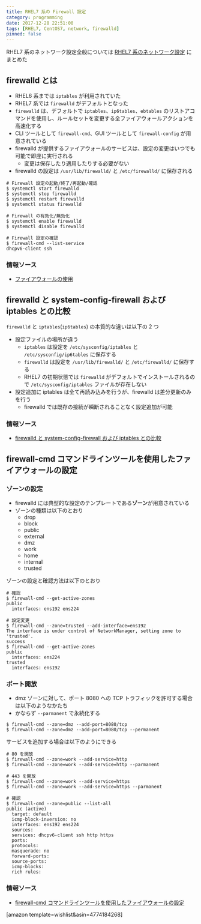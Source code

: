 ```yaml
---
title: RHEL7 系の Firewall 設定
category: programming
date: 2017-12-28 22:51:00
tags: [RHEL7, CentOS7, network, firewalld]
pinned: false
---
```


RHEL7 系のネットワーク設定全般については [RHEL7 系のネットワーク設定](https://53ningen.com/rhel7-networking/) にまとめた

## firewalld とは

- RHEL6 系までは `iptables` が利用されていた
- RHEL7 系では `firewalld` がデフォルトとなった
- `firewalld` は、デフォルトで `iptables`、`ip6tables`、`ebtables` のリストアコマンドを使用し、ルールセットを変更する全ファイアウォールアクションを高速化する
- CLI ツールとして `firewall-cmd`、GUI ツールとして `firewall-config` が用意されている
- firewalld が提供するファイアウォールのサービスは、設定の変更はいつでも可能で即座に実行される
  - 変更は保存したり適用したりする必要がない
- firewalld の設定は `/usr/lib/firewalld/` と `/etc/firewalld/` に保存される

```
# Firewall 設定の起動/終了/再起動/確認
$ systemctl start firewalld
$ systemctl stop firewalld
$ systemctl restart firewalld
$ systemctl status firewalld

# Firewall の有効化/無効化
$ systemctl enable firewalld
$ systemctl disable firewalld

# Firewall 設定の確認
$ firewall-cmd --list-service
dhcpv6-client ssh
```

### 情報ソース

- [ファイアウォールの使用](https://access.redhat.com/documentation/ja-jp/red_hat_enterprise_linux/7/html/security_guide/sec-using_firewalls)

## firewalld と system-config-firewall および iptables との比較

`firewalld` と `iptables`(`ip6tables`) の本質的な違いは以下の 2 つ

- 設定ファイルの場所が違う
  - `iptables` は設定を `/etc/sysconfig/iptables` と `/etc/sysconfig/ip6tables` に保存する
  - `firewalld` は設定を `/usr/lib/firewalld/` と `/etc/firewalld/` に保存する
  - RHEL7 の初期状態では `firewalld` がデフォルトでインストールされるので `/etc/sysconfig/iptables` ファイルが存在しない
- 設定追加に iptables は全て再読み込みを行うが、firewalld は差分更新のみを行う
  - firewalld では既存の接続が瞬断されることなく設定追加が可能

### 情報ソース

- [firewalld と system-config-firewall および iptables との比較](https://access.redhat.com/documentation/ja-jp/red_hat_enterprise_linux/7/html/security_guide/sec-using_firewalls)

## firewall-cmd コマンドラインツールを使用したファイアウォールの設定

### ゾーンの設定

- firewalld には典型的な設定のテンプレートである**ゾーン**が用意されている
- ゾーンの種類は以下のとおり
  - drop
  - block
  - public
  - external
  - dmz
  - work
  - home
  - internal
  - trusted

ゾーンの設定と確認方法は以下のとおり

```
# 確認
$ firewall-cmd --get-active-zones
public
  interfaces: ens192 ens224

# 設定変更
$ firewall-cmd --zone=trusted --add-interface=ens192
The interface is under control of NetworkManager, setting zone to 'trusted'.
success
$ firewall-cmd --get-active-zones
public
  interfaces: ens224
trusted
  interfaces: ens192
```

### ポート開放

- dmz ゾーンに対して、ポート 8080 への TCP トラフィックを許可する場合は以下のようなかたち
- かならず `--parmanent` で永続化する

```
$ firewall-cmd --zone=dmz --add-port=8080/tcp
$ firewall-cmd --zone=dmz --add-port=8080/tcp --permanent
```

サービスを追加する場合は以下のようにできる

```
# 80 を開放
$ firewall-cmd --zone=work --add-service=http
$ firewall-cmd --zone=work --add-service=http --parmanent

# 443 を開放
$ firewall-cmd --zone=work --add-service=https
$ firewall-cmd --zone=work --add-service=https --parmanent

# 確認
$ firewall-cmd --zone=public --list-all
public (active)
  target: default
  icmp-block-inversion: no
  interfaces: ens192 ens224
  sources:
  services: dhcpv6-client ssh http https
  ports:
  protocols:
  masquerade: no
  forward-ports:
  source-ports:
  icmp-blocks:
  rich rules:
```

### 情報ソース

- [firewall-cmd コマンドラインツールを使用したファイアウォールの設定](https://access.redhat.com/documentation/ja-jp/red_hat_enterprise_linux/7/html/security_guide/sec-using_firewalls)

[amazon template=wishlist&asin=4774184268]
